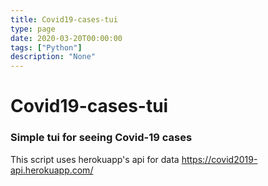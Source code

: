 ```yaml
---
title: Covid19-cases-tui
type: page
date: 2020-03-20T00:00:00
tags: ["Python"]
description: "None"
---
```


# Covid19-cases-tui

### Simple tui for seeing Covid-19 cases

This script uses herokuapp's api for data https://covid2019-api.herokuapp.com/
